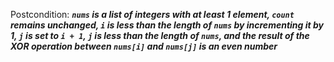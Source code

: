 Postcondition: ***`nums` is a list of integers with at least 1 element, `count` remains unchanged, `i` is less than the length of `nums` by incrementing it by 1, `j` is set to `i + 1`, `j` is less than the length of `nums`, and the result of the XOR operation between `nums[i]` and `nums[j]` is an even number***